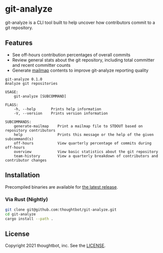 # git-analyze

git-analyze is a CLI tool built to help uncover how contributors commit to a
git repository.

## Features

* See off-hours contribution percentages of overall commits
* Review general stats about the git repository, including total committer and recent committer counts
* Generate [mailmap] contents to improve git-analyze reporting quality


```
git-analyze 0.1.0
Analyze git repositories

USAGE:
    git-analyze [SUBCOMMAND]

FLAGS:
    -h, --help       Prints help information
    -V, --version    Prints version information

SUBCOMMANDS:
    generate-mailmap    Print a mailmap file to STDOUT based on repository contributors
    help                Prints this message or the help of the given subcommand(s)
    off-hours           View quarterly percentage of commits during off-hours
    overview            View basic statistics about the git repository
    team-history        View a quarterly breakdown of contributors and contributor changes
```

[mailmap]: https://git-scm.com/docs/gitmailmap

## Installation

Precompiled binaries are available for [the latest release].

[the latest release]: https://github.com/thoughtbot/git-analyze/releases/latest

### Via Rust (Nightly)

```sh
git clone git@github.com:thoughtbot/git-analyze.git
cd git-analyze
cargo install --path .
```

## License

Copyright 2021 thoughtbot, inc. See the [LICENSE](LICENSE).
